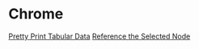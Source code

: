 # Chrome

[Pretty Print Tabular Data](chrome/pretty-print-tabular-data.md)
[Reference the Selected Node](chrome/reference-the-selected-node.md)